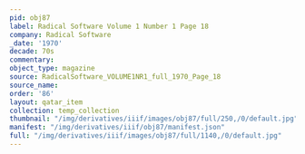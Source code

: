 ```yaml
---
pid: obj87
label: Radical Software Volume 1 Number 1 Page 18
company: Radical Software
_date: '1970'
decade: 70s
commentary:
object_type: magazine
source: RadicalSoftware_VOLUME1NR1_full_1970_Page_18
source_name:
order: '86'
layout: qatar_item
collection: temp_collection
thumbnail: "/img/derivatives/iiif/images/obj87/full/250,/0/default.jpg"
manifest: "/img/derivatives/iiif/obj87/manifest.json"
full: "/img/derivatives/iiif/images/obj87/full/1140,/0/default.jpg"
---
```

